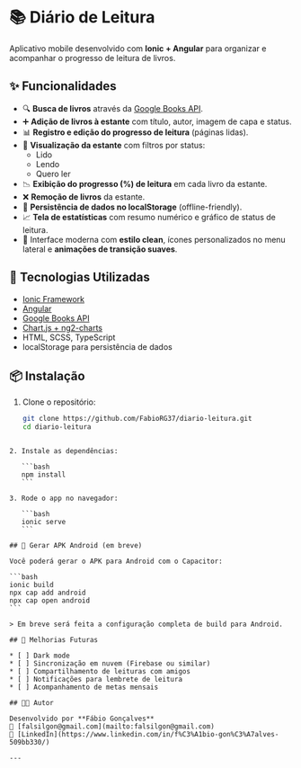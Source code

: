 # 📚 Diário de Leitura

Aplicativo mobile desenvolvido com **Ionic + Angular** para organizar e acompanhar o progresso de leitura de livros.

## ✨ Funcionalidades

- 🔍 **Busca de livros** através da [Google Books API](https://developers.google.com/books).
- ➕ **Adição de livros à estante** com título, autor, imagem de capa e status.
- 📊 **Registro e edição do progresso de leitura** (páginas lidas).
- 📖 **Visualização da estante** com filtros por status:
  - Lido
  - Lendo
  - Quero ler
- 📉 **Exibição do progresso (%) de leitura** em cada livro da estante.
- ❌ **Remoção de livros** da estante.
- 🧠 **Persistência de dados no localStorage** (offline-friendly).
- 📈 **Tela de estatísticas** com resumo numérico e gráfico de status de leitura.
- 🎨 Interface moderna com **estilo clean**, ícones personalizados no menu lateral e **animações de transição suaves**.

## 🧱 Tecnologias Utilizadas

- [Ionic Framework](https://ionicframework.com/)
- [Angular](https://angular.io/)
- [Google Books API](https://developers.google.com/books)
- [Chart.js + ng2-charts](https://www.chartjs.org/)
- HTML, SCSS, TypeScript
- localStorage para persistência de dados

## 📦 Instalação

1. Clone o repositório:
   ```bash
   git clone https://github.com/FabioRG37/diario-leitura.git
   cd diario-leitura
````

2. Instale as dependências:

   ```bash
   npm install
   ```

3. Rode o app no navegador:

   ```bash
   ionic serve
   ```

## 📱 Gerar APK Android (em breve)

Você poderá gerar o APK para Android com o Capacitor:

```bash
ionic build
npx cap add android
npx cap open android
```

> Em breve será feita a configuração completa de build para Android.

## 🧩 Melhorias Futuras

* [ ] Dark mode
* [ ] Sincronização em nuvem (Firebase ou similar)
* [ ] Compartilhamento de leituras com amigos
* [ ] Notificações para lembrete de leitura
* [ ] Acompanhamento de metas mensais

## 🧑‍💻 Autor

Desenvolvido por **Fábio Gonçalves**
📨 [falsilgon@gmail.com](mailto:falsilgon@gmail.com)
🔗 [LinkedIn](https://www.linkedin.com/in/f%C3%A1bio-gon%C3%A7alves-509bb330/)

---